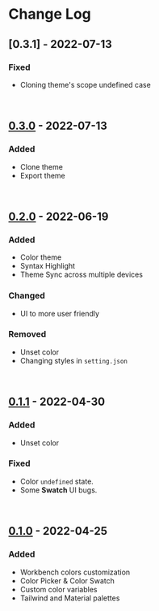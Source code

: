 # Change Log

## [0.3.1] - 2022-07-13

### Fixed

- Cloning theme's scope undefined case

</br>

## [0.3.0] - 2022-07-13

### Added

- Clone theme
- Export theme

</br>

## [0.2.0] - 2022-06-19

### Added

- Color theme
- Syntax Highlight
- Theme Sync across multiple devices

### Changed

- UI to more user friendly

### Removed

- Unset color
- Changing styles in `setting.json`

</br>

## [0.1.1] - 2022-04-30

### Added

- Unset color

### Fixed

- Color `undefined` state.
- Some **Swatch** UI bugs.

</br>

## [0.1.0] - 2022-04-25

### Added

- Workbench colors customization
- Color Picker & Color Swatch
- Custom color variables
- Tailwind and Material palettes

[0.3.0]: https://github.com/sudoaugustin/vslook/compare/v0.2.0...v0.3.0
[0.2.0]: https://github.com/sudoaugustin/vslook/compare/v0.1.1...v0.2.0
[0.1.1]: https://github.com/sudoaugustin/vslook/compare/v0.1.0...v0.1.1
[0.1.0]: https://github.com/sudoaugustin/vslook/releases/tag/v0.1.0
